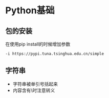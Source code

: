 # Python基础

## 包的安装

在使用pip install的时候增加参数

```-i https://pypi.tuna.tsinghua.edu.cn/simple```

## 字符串

- 字符串被单引号括起来
- 内容含有\时注意转义